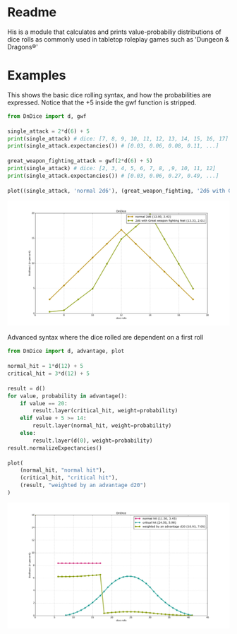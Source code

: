 # Readme

His is a module that calculates and prints value-probabiliy distributions of dice rolls as commonly used in tabletop roleplay games such as 'Dungeon & Dragons®'

# Examples

This shows the basic dice rolling syntax, and how the probabilities are expressed. Notice that the +5 inside the gwf function is stripped.

```python
from DnDice import d, gwf

single_attack = 2*d(6) + 5
print(single_attack) # dice: [7, 8, 9, 10, 11, 12, 13, 14, 15, 16, 17]
print(single_attack.expectancies()) # [0.03, 0.06, 0.08, 0.11, ...]

great_weapon_fighting_attack = gwf(2*d(6) + 5)
print(single_attack) # dice: [2, 3, 4, 5, 6, 7, 8, ,9, 10, 11, 12]
print(single_attack.expectancies()) # [0.03, 0.06, 0.27, 0.49, ...]

plot((single_attack, 'normal 2d6'), (great_weapon_fighting, '2d6 with Great weapon fighting feat'))
```
![graph of 2d6 vs 2d6 with Great weapon fighting feat](/doc/img/gwf_example.png "graph of 2d6 vs 2d6 with Great weapon fighting feat")

Advanced syntax where the dice rolled are dependent on a first roll

```python
from DnDice import d, advantage, plot

normal_hit = 1*d(12) + 5
critical_hit = 3*d(12) + 5

result = d()
for value, probability in advantage():
	if value == 20:
		result.layer(critical_hit, weight=probability)
	elif value + 5 >= 14:
		result.layer(normal_hit, weight=probability)
	else:
		result.layer(d(0), weight=probability)
result.normalizeExpectancies()

plot(
	(normal_hit, "normal hit"),
	(critical_hit, "critical hit"),
	(result, "weighted by an advantage d20")
)
```
![graph of normal and critical hit, and their weighted probabilities](/doc/img/weighting_example.png "graph of normal and critical hit, and their weighted probabilities")
